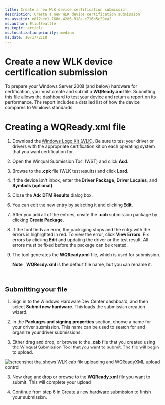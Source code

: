 ```yaml
---
title: Create a new WLK device certification submission
description: Create a new WLK device certification submission
ms.assetid: e812eee1-768d-42d6-918e-c716b5c29ea2
ms.author: EliotSeattle
ms.topic: article
ms.localizationpriority: medium
ms.date: 10/17/2018
---
```


# Create a new WLK device certification submission


To prepare your Windows Server 2008 (and below) hardware for certification, you must create and submit a **WQReady.xml** file. Submitting this file allows the dashboard to test your device and return a report on its performance. The report includes a detailed list of how the device compares to Windows standards.

# Creating a WQReady.xml file

1.  Download the [Windows Logo Kit (WLK)](http://go.microsoft.com/fwlink/p/?LinkId=219237). Be sure to test your driver or drivers with the appropriate certification kit on each operating system that you want certification for.

2.  Open the Winqual Submission Tool (WST) and click **Add**.

3.  Browse to the **.cpk** file (WLK test results) and click **Load**.

4.  If the device isn't inbox, enter the **Driver Package**, **Driver Locales**, and **Symbols (optional)**.

5.  Close the **Add DTM Results** dialog box.

6.  You can edit the new entry by selecting it and clicking **Edit**.

7.  After you add all of the entries, create the **.cab** submission package by clicking **Create Package**.

8.  If the tool finds an error, the packaging stops and the entry with the errors is highlighted in red. To view the error, click **View Errors**. Fix errors by clicking **Edit** and updating the driver or the test result. All errors must be fixed before the package can be created.

9.  The tool generates the **WQReady.xml** file, which is used for submission.

    **Note**  
    **WQReady.xml** is the default file name, but you can rename it.

     

## Submitting your file

1.  Sign in to the Windows Hardware Dev Center dashboard, and then select **Submit new hardware**. This loads the submission creation wizard.

2.  In the **Packages and signing properties** section, choose a name for your driver submission. This name can be used to search for and organize your driver submissions.

3. Either drag and drop, or browse to the **.cab** file that you created using the Winqual Submission Tool that you want to submit. The file will begin to upload.

![screenshot that shows WLK cab file uploading and WQReadyXML upload control](images/upload-wlk.png)

3. Now drag and drop or browse to the **WQReady.xml** file you want to submit. This will complete your upload

4. Continue from step 6 in [Create a new hardware submission](create-a-new-hardware-submission.md) to finish your submission.
